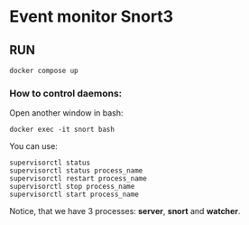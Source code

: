 # Event monitor Snort3
## RUN
```docker compose up```
### How to control daemons:
Open another window in bash:

```docker exec -it snort bash```

You can use:
```
supervisorctl status
supervisorctl status process_name
supervisorctl restart process_name
supervisorctl stop process_name
supervisorctl start process_name
```
Notice, that we have 3 processes: **server**, **snort** and **watcher**.